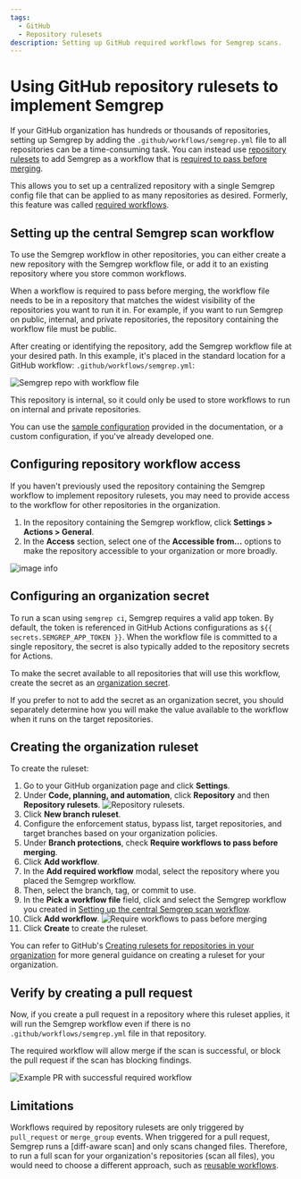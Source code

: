 ```yaml
---
tags:
  - GitHub
  - Repository rulesets
description: Setting up GitHub required workflows for Semgrep scans.
---
```


# Using GitHub repository rulesets to implement Semgrep

If your GitHub organization has hundreds or thousands of repositories, setting up Semgrep by adding the `.github/workflows/semgrep.yml` file to all repositories can be a time-consuming task. You can instead use [repository rulesets](https://docs.github.com/en/enterprise-cloud@latest/repositories/configuring-branches-and-merges-in-your-repository/managing-rulesets/creating-rulesets-for-a-repository#introduction) to add Semgrep as a workflow that is [required to pass before merging](https://docs.github.com/en/enterprise-cloud@latest/repositories/configuring-branches-and-merges-in-your-repository/managing-rulesets/available-rules-for-rulesets#require-workflows-to-pass-before-merging). 

This allows you to set up a centralized repository with a single Semgrep config file that can be applied to as many repositories as desired. Formerly, this feature was called [required workflows](https://github.blog/changelog/2023-08-02-github-actions-required-workflows-will-move-to-repository-rules/).

## Setting up the central Semgrep scan workflow

To use the Semgrep workflow in other repositories, you can either create a new repository with the Semgrep workflow file, or add it to an existing repository where you store common workflows. 

When a workflow is required to pass before merging, the workflow file needs to be in a repository that matches the widest visibility of the repositories you want to run it in. For example, if you want to run Semgrep on public, internal, and private repositories, the repository containing the workflow file must be public.

After creating or identifying the repository, add the Semgrep workflow file at your desired path. In this example, it's placed in the standard location for a GitHub workflow: `.github/workflows/semgrep.yml`:

![Semgrep repo with workflow file](/img/kb/semgrep-workflow-repo.png)

This repository is internal, so it could only be used to store workflows to run on internal and private repositories.

You can use the [sample configuration](/docs/semgrep-ci/sample-ci-configs/#sample-github-actions-configuration-file) provided in the documentation, or a custom configuration, if you've already developed one.

## Configuring repository workflow access

If you haven't previously used the repository containing the Semgrep workflow to implement repository rulesets, you may need to provide access to the workflow for other repositories in the organization.

1. In the repository containing the Semgrep workflow, click **Settings > Actions > General**.
2. In the **Access** section, select one of the **Accessible from...** options to make the repository accessible to your organization or more broadly.

![image info](/img/kb/semgrep-workflow-actions-access.png)

## Configuring an organization secret

To run a scan using `semgrep ci`, Semgrep requires a valid app token. By default, the token is referenced in GitHub Actions configurations as `${{ secrets.SEMGREP_APP_TOKEN }}`. When the workflow file is committed to a single repository, the secret is also typically added to the repository secrets for Actions.

To make the secret available to all repositories that will use this workflow, create the secret as an [organization secret](https://docs.github.com/en/enterprise-cloud@latest/actions/security-guides/using-secrets-in-github-actions#creating-secrets-for-an-organization).

If you prefer to not to add the secret as an organization secret, you should separately determine how you will make the value available to the workflow when it runs on the target repositories.

## Creating the organization ruleset

To create the ruleset:

1. Go to your GitHub organization page and click **Settings**.
2. Under **Code, planning, and automation**, click **Repository** and then **Repository rulesets**.
    ![Repository rulesets](/img/kb/semgrep-workflow-repository-rulesets.png).
3. Click **New branch ruleset**.
4. Configure the enforcement status, bypass list, target repositories, and target branches based on your organization policies.
5. Under **Branch protections**, check **Require workflows to pass before merging**.
6. Click **Add workflow**.
7. In the **Add required workflow** modal, select the repository where you placed the Semgrep workflow.
8. Then, select the branch, tag, or commit to use.
9. In the **Pick a workflow file** field, click and select the Semgrep workflow you created in [Setting up the central Semgrep scan workflow](#setting-up-the-central-semgrep-scan-workflow).
10. Click **Add workflow**.
    ![Require workflows to pass before merging](/img/kb/semgrep-workflow-require-pass.png)
11. Click **Create** to create the ruleset.

You can refer to GitHub's [Creating rulesets for repositories in your organization](https://docs.github.com/en/enterprise-cloud@latest/organizations/managing-organization-settings/creating-rulesets-for-repositories-in-your-organization) for more general guidance on creating a ruleset for your organization.

## Verify by creating a pull request

Now, if you create a pull request in a repository where this ruleset applies, it will run the Semgrep workflow even if there is no `.github/workflows/semgrep.yml` file in that repository.

The required workflow will allow merge if the scan is successful, or block the pull request if the scan has blocking findings.

![Example PR with successful required workflow](/img/kb/semgrep-workflow-pr-example.png)

## Limitations

Workflows required by repository rulesets are only triggered by `pull_request` or `merge_group` events. When triggered for a pull request, Semgrep runs a [diff-aware scan] and only scans changed files. Therefore, to run a full scan for your organization's repositories (scan all files), you would need to choose a different approach, such as [reusable workflows](/docs/kb/semgrep-ci/github-reusable-workflows-semgrep).